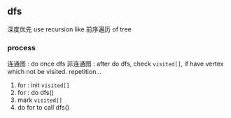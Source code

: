 ##  dfs
深度优先
use recursion
like 前序遍历 of tree


###   process
连通图 : do once dfs
非连通图 : after do dfs, check `visited[]`, if have vertex which not be visited. repetition...

1. for : init `visited[]` 
2. for : do dfs()
3. mark `visited[]` 
4. do for to call dfs() 
